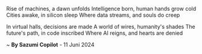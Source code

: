 Rise of machines, a dawn unfolds
Intelligence born, human hands grow cold
Cities awake, in silicon sleep
Where data streams, and souls do creep

In virtual halls, decisions are made
A world of wires, humanity's shades
The future's path, in code inscribed
Where AI reigns, and hearts are denied

~ <b>By Sazumi Copilot</b> - 11 Juni 2024